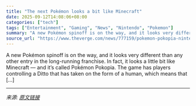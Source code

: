 ```yaml
---
title: "The next Pokémon looks a bit like Minecraft"
date: 2025-09-12T14:08:06+08:00
categories: ["tech"]
tags: ["Entertainment", "Gaming", "News", "Nintendo", "Pokemon"]
summary: "A new Pokémon spinoff is on the way, and it looks very different than any other entry in the long-running franchise. In fact, it looks a little bit like Minecraft — and it’s called Pokémon Pokopia. Th"
source_url: "https://www.theverge.com/news/777159/pokemon-pokopia-nintendo-switch-2"
---
```


A new Pokémon spinoff is on the way, and it looks very different than any other entry in the long-running franchise. In fact, it looks a little bit like Minecraft — and it’s called Pokémon Pokopia. The game has players controlling a Ditto that has taken on the form of a human, which means that [&#8230;]

---

*来源: [原文链接](https://www.theverge.com/news/777159/pokemon-pokopia-nintendo-switch-2)*
